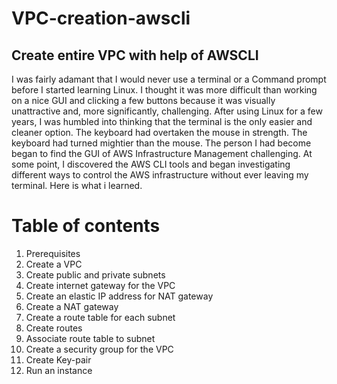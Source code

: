 # VPC-creation-awscli
## Create entire VPC with help of AWSCLI
I was fairly adamant that I would never use a terminal or a Command prompt before I started learning Linux. I thought it was more difficult than working on a nice GUI and clicking a few buttons because it was visually unattractive and, more significantly, challenging. After using Linux for a few years, I was humbled into thinking that the terminal is the only easier and cleaner option. The keyboard had overtaken the mouse in strength. The keyboard had turned mightier than the mouse. The person I had become began to find the GUI of AWS Infrastructure Management challenging. At some point, I discovered the AWS CLI tools and began investigating different ways to control the AWS infrastructure without ever leaving my terminal. Here is what i learned. 
# Table of contents
1. Prerequisites 
2. Create a VPC
3. Create public and private subnets
4. Create internet gateway for the VPC
5. Create an elastic IP address for NAT gateway
6. Create a NAT gateway
7. Create a route table for each subnet
8. Create routes
9. Associate route table to subnet
10. Create a security group for the VPC
11. Create Key-pair
12. Run an instance
